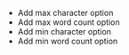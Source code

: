 * Add max character option
* Add max word count option
* Add min character option
* Add min word count option
